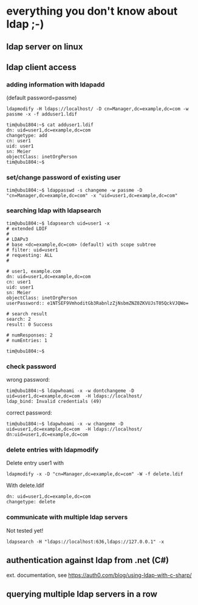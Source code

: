 # everything you don't know about ldap ;-)

## ldap server on linux

## ldap client access

### adding information with ldapadd

(default password=passme)

    ldapmodify -H ldaps://localhost/ -D cn=Manager,dc=example,dc=com -w passme -x -f adduser1.ldif

    tim@ubu1804:~$ cat adduser1.ldif
    dn: uid=user1,dc=example,dc=com
    changetype: add
    cn: user1
    uid: user1
    sn: Meier
    objectClass: inetOrgPerson
    tim@ubu1804:~$

### set/change password of existing user

    tim@ubu1804:~$ ldappasswd -s changeme -w passme -D "cn=Manager,dc=example,dc=com" -x "uid=user1,dc=example,dc=com"

### searching ldap with ldapsearch
```console
tim@ubu1804:~$ ldapsearch uid=user1 -x
# extended LDIF
#
# LDAPv3
# base <dc=example,dc=com> (default) with scope subtree
# filter: uid=user1
# requesting: ALL
#

# user1, example.com
dn: uid=user1,dc=example,dc=com
cn: user1
uid: user1
sn: Meier
objectClass: inetOrgPerson
userPassword:: e1NTSEF9VmhoditGb3RabnlzZjNsbmZNZ0ZKVUJsT05QckVJQWo=

# search result
search: 2
result: 0 Success

# numResponses: 2
# numEntries: 1

tim@ubu1804:~$ 
```

### check password
wrong password:

    tim@ubu1804:~$ ldapwhoami -x -w dontchangeme -D uid=user1,dc=example,dc=com  -H ldaps://localhost/
    ldap_bind: Invalid credentials (49)

correct password:

    tim@ubu1804:~$ ldapwhoami -x -w changeme -D uid=user1,dc=example,dc=com  -H ldaps://localhost/
    dn:uid=user1,dc=example,dc=com

### delete entries with ldapmodify ###

Delete entry user1 with

    ldapmodify -x -D "cn=Manager,dc=example,dc=com" -W -f delete.ldif

With delete.ldif

    dn: uid=user1,dc=example,dc=com
    changetype: delete

### communicate with multiple ldap servers ###
Not tested yet!

    ldapsearch -H "ldaps://localhost:636,ldaps://127.0.0.1" -x

## authentication against ldap from .net (C#)

ext. documentation, see <https://auth0.com/blog/using-ldap-with-c-sharp/>

## querying multiple ldap servers in a row
